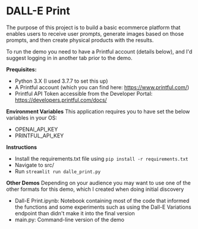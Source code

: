 # DALL-E Print

The purpose of this project is to build a basic ecommerce platform that enables users to receive user prompts, generate images based on those prompts, and then create physical products with the results.

To run the demo you need to have a Printful account (details below), and I'd suggest logging in in another tab prior to the demo.

**Prequisites:**
- Python 3.X (I used 3.7.7 to set this up)
- A Printful account (which you can find here: https://www.printful.com/)
- Printful API Token accessible from the Developer Portal: https://developers.printful.com/docs/

**Environment Variables**
This application requires you to have set the below variables in your OS:
- OPENAI_API_KEY
- PRINTFUL_API_KEY

**Instructions**
- Install the requirements.txt file using `pip install -r requirements.txt`
- Navigate to src/
- Run `streamlit run dalle_print.py`

**Other Demos**
Depending on your audience you may want to use one of the other formats for this demo, which I created when doing initial discovery
- Dall-E Print.ipynb: Notebook containing most of the code that informed the functions and some experiments such as using the Dall-E Variations endpoint than didn't make it into the final version
- main.py: Command-line version of the demo